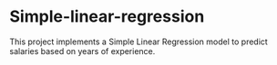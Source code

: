 # Simple-linear-regression
This project implements a Simple Linear Regression model to predict salaries based on years of experience. 

